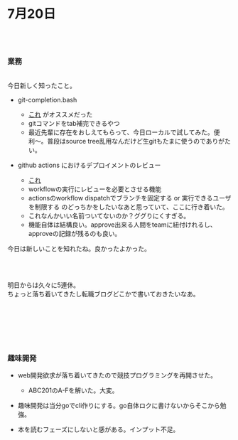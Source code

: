 # 7月20日
<br/>
<br/>

### 業務
<br/>
今日新しく知ったこと。  

- git-completion.bash
  - [これ](https://qiita.com/varmil/items/9b0aeafa85975474e9b6) がオススメだった
  - gitコマンドをtab補完できるやつ
  - 最近先輩に存在をおしえてもらって、今日ローカルで試してみた。便利〜。普段はsource tree乱用なんだけど生gitもたまに使うのでありがたい。

- github actions におけるデプロイメントのレビュー
  - [これ](https://docs.github.com/ja/actions/managing-workflow-runs/reviewing-deployments)
  - workflowの実行にレビューを必要とさせる機能
  - actionsのworkflow dispatchでブランチを固定する or 実行できるユーザを制限する のどっちかをしたいなあと思っていて、ここに行き着いた。
  - これなんかいい名前ついてないのか？ググりにくすぎる。
  - 機能自体は結構良い。approve出来る人間をteamに紐付けれるし、approveの記録が残るのも良い。

今日は新しいことを知れたね。良かったよかった。
  
<br/>
<br/>

明日からは久々に5連休。  
ちょっと落ち着いてきたし転職ブログどこかで書いておきたいなあ。
  
<br/>
<br/>
<br/>
<br/>
<br/>

### 趣味開発

- web開発欲求が落ち着いてきたので競技プログラミングを再開させた。  
  - ABC201のA-Fを解いた。大変。
- 趣味開発は当分goでcli作りにする。go自体ロクに書けないからそこから勉強。

- 本を読むフェーズにしないと感がある。インプット不足。
